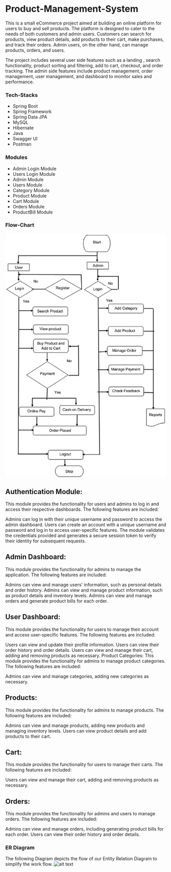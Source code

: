 # Product-Management-System
This is a small eCommerce project aimed at building an online platform for users to buy and sell products. The platform is designed to cater to the needs of both customers and admin users. Customers can search for products, view product details, add products to their cart, make purchases, and track their orders. Admin users, on the other hand, can manage products, orders, and users.

The project includes several user side features such as a landing , search functionality, product sorting and filtering, add to cart, checkout, and order tracking. The admin side features include product management, order management, user management, and dashboard to monitor sales and performance.


### Tech-Stacks

- Spring Boot 
- Spring Framework
- Spring Data JPA 
- MySQL 
- Hibernate
- Java
- Swagger UI
- Postman


### Modules
-  Admin Login Module
-  Users Login Module
-  Admin Module
-  Users Module
-  Category Module
-  Product Module
-  Cart Module
-  Orders Module
-  ProductBill Module

### Flow-Chart
![alt text](https://github.com/niteshpalcode/Product_Management/blob/main/WorkFlow-D.png)
## Authentication Module:


This module provides the functionality for users and admins to log in and access their respective dashboards. The following features are included:

Admins can log in with their unique username and password to access the admin dashboard.
Users can create an account with a unique username and password and log in to access user-specific features.
The module validates the credentials provided and generates a secure session token to verify their identity for subsequent requests.

## Admin Dashboard:
This module provides the functionality for admins to manage the application. The following features are included:

Admins can view and manage users' information, such as personal details and order history.
Admins can view and manage product information, such as product details and inventory levels.
Admins can view and manage orders and generate product bills for each order.





## User Dashboard:
This module provides the functionality for users to manage their account and access user-specific features. The following features are included:

Users can view and update their profile information.
Users can view their order history and order details.
Users can view and manage their cart, adding and removing products as necessary.
Product Categories:
This module provides the functionality for admins to manage product categories. The following features are included:

Admins can view and manage categories, adding new categories as necessary.




## Products:
This module provides the functionality for admins to manage products. The following features are included:

Admins can view and manage products, adding new products and managing inventory levels.
Users can view product details and add products to their cart.


## Cart:
This module provides the functionality for users to manage their carts. The following features are included:

Users can view and manage their cart, adding and removing products as necessary.


## Orders:
This module provides the functionality for admins and users to manage orders. The following features are included:

Admins can view and manage orders, including generating product bills for each order.
Users can view their order history and order details.


### ER Diagram
The following Diagram depicts the flow of our Entity Relation Diagram to simplify the work flow.
![alt text](https://github.com/niteshpalcode/Product_Management/blob/main/Ecom-ER-D.png)


